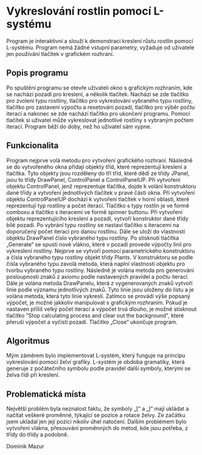 # Vykreslování rostlin pomocí L-systému

Program je interaktivní a slouží k demonstraci kreslení růstu rostlin pomocí L-systému. Program nemá žádné vstupní parametry, vyžaduje od uživatele jen používání tlačítek v grafickém rozhraní. 

## Popis programu
Po spuštění programu se otevře uživateli okno s grafickým rozhraním, kde se nachází pozadí pro kreslení, a několik tlačítek. Nachází se zde tlačítko pro zvolení typu rostliny, tlačítko pro vykreslování vybraného typu rostliny, tlačítko pro zastavení výpočtu a resetování pozadí, tlačítko pro výběr počtu iterací a nakonec se zde nachází tlačítko pro ukončení programu. Pomocí tlačítek si uživatel může vykreslovat jednotlivé rostliny s vybraným počtem iterací. Program běží do doby, než ho uživatel sám vypne.

## Funkcionalita

Program nejprve volá metodu pro vytvoření grafického rozhraní. Následně se do vytvořeného okna přidají objekty tříd, které reprezentují kreslení a tlačítka. Tyto objekty jsou rozděleny do tří tříd, které dědí ze třídy JPanel, jsou to třídy DrawPanel, ControlPanel a ControlPanelUP. Při vytvoření objektu ControlPanel, jenž reprezentuje tlačítka, dojde k volání konstruktoru dané třídy a vytvoření jednotlivých tlačítek v pravé části okna. Při vytvoření objektu ControlPanelUP dochází k vytvoření tlačítek v horní oblasti, které reprezentují typ rostliny a počet iterací. Tlačítko s typy rostlin je ve formě comboxu a tlačítko s iteracemi ve formě spinner buttonu. Při vytvoření objektu reprezentujícího kreslení a pozadí, vytvoří konstruktor dané třídy bílé pozadí. Po vybrání typu rostliny se nastaví tlačítko s iteracemi na doporučený počet iterací pro danou rostlinu. Dále se uloží do vlastností objektu DrawPanel číslo vybraného typu rostliny. Po stisknutí tlačítka „Generate“ se spustí nové vlákno, které v pozadí provede výpočty linií pro vykreslení rostliny. Nejprve se vytvoří pomocí parametrického konstruktoru a čísla vybraného typu rostliny objekt třídy Plants. V konstruktoru se podle čísla vybraného typu zavolá metoda, která naplní vlastnosti objektu pro tvorbu vybraného typu rostliny. Následně je volána metoda pro generování posloupnosti znaků z axiomu podle nastavených pravidel a počtu iterací. Dále je volána metoda DrawPanelu, která z vygenerovaných znaků vytvoří linie podle významu jednotlivých znaků. Tyto linie jsou uloženy do listu a je volána metoda, která tyto linie vykreslí. Zatímco se provádí výše popsaný výpočet, je možné jakkoliv manipulovat s grafickým rozhraním. Pokud je nastaven příliš velký počet iterací a výpočet trvá dlouho, je možné stisknout tlačítko "Stop calculating process and clear out the background", které přeruší výpočet a vyčistí pozadí. Tlačítko „Close“ ukončuje program.

## Algoritmus

Mým záměrem bylo implementovat L-systém, který funguje na principu vykreslování pomocí želví grafiky. L-systém je obdoba gramatiky, která generuje z počátečního symbolu podle pravidel další symboly, kterými se želva řídí při kreslení.

## Problematická místa

Největší problém byla neznalost faktu, že symboly „[“ a „]“ mají ukládat a načítat veškeré proměnné, týkající se pozice a rotace želvy. Ze začátku jsem ukládal jen její pozici nikoliv úhel natočení. Dalším problémem bylo vytvoření vlákna, přesouvání proměnných do metod, kde jsou potřeba, z třídy do třídy a podobně.


Dominik Mazur 

